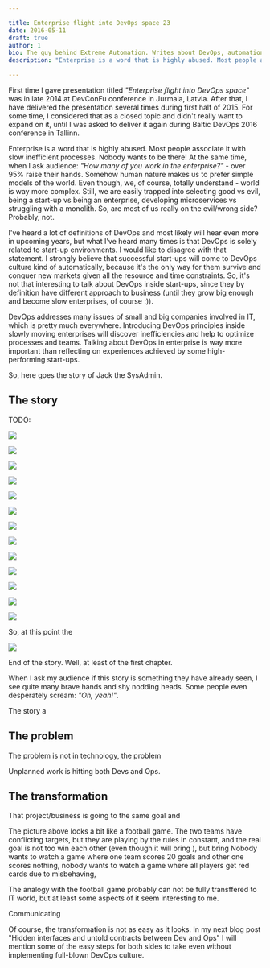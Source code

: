 ```yaml
---

title: Enterprise flight into DevOps space 23
date: 2016-05-11
draft: true
author: 1
bio: The guy behind Extreme Automation. Writes about DevOps, automation, enterprise processes, open-source, start-up life. Travels the world.
description: "Enterprise is a word that is highly abused. Most people associate it with slow inefficient processes. Nobody wants to be there!" 

---
```


First time I gave presentation titled *"Enterprise flight into DevOps space"* was in late 2014 at DevConFu conference in Jurmala, Latvia. 
After that, I have delivered the presentation several times during first half of 2015. For some time, I considered that as a closed topic 
and didn't really want to expand on it, until I was asked to deliver it again during Baltic DevOps 2016 conference in Tallinn.    

Enterprise is a word that is highly abused. Most people associate it with slow inefficient processes. Nobody wants to be there! 
At the same time, when I ask audience: *"How many of you work in the enterprise?"* - over 95% raise their hands.
Somehow human nature makes us to prefer simple models of the world. Even though, we, of course, totally understand - world is way more complex. 
Still, we are easily trapped into selecting good vs evil, being a start-up vs being an enterprise, developing microservices vs struggling with a monolith.
So, are most of us really on the evil/wrong side? Probably, not.

I've heard a lot of definitions of DevOps and most likely will hear even more in upcoming years, 
but what I've heard many times is that DevOps is solely related to start-up environments. 
I would like to disagree with that statement. I strongly believe that successful start-ups will come to DevOps culture kind of automatically, 
because it's the only way for them survive and conquer new markets given all the resource and time constraints. 
So, it's not that interesting to talk about DevOps inside start-ups, since they by definition have different approach to business (until they grow big enough and become slow enterprises, of course :)). 

DevOps addresses many issues of small and big companies involved in IT, which is pretty much everywhere. 
Introducing DevOps principles inside slowly moving enterprises will discover inefficiencies and help to optimize processes and teams. 
Talking about DevOps in enterprise is way more important than reflecting on experiences achieved by some high-performing start-ups.     
      
So, here goes the story of Jack the SysAdmin. 
   
## The story   
   
 TODO: 
   
![](/img/blog/2015/the_story/TRADITIONAL_STORY_01.png)

![](/img/blog/2015/the_story/TRADITIONAL_STORY_02.png)

![](/img/blog/2015/the_story/TRADITIONAL_STORY_03.png)

![](/img/blog/2015/the_story/TRADITIONAL_STORY_04.png)

![](/img/blog/2015/the_story/TRADITIONAL_STORY_05.png)

![](/img/blog/2015/the_story/TRADITIONAL_STORY_06.png)

![](/img/blog/2015/the_story/TRADITIONAL_STORY_07.png)

![](/img/blog/2015/the_story/TRADITIONAL_STORY_08.png)

![](/img/blog/2015/the_story/TRADITIONAL_STORY_09.png)

![](/img/blog/2015/the_story/TRADITIONAL_STORY_10.png)
   

![](/img/blog/2015/the_story/TRADITIONAL_STORY_11.png)

![](/img/blog/2015/the_story/TRADITIONAL_STORY_12.png)



![](/img/blog/2015/the_story/TRADITIONAL_STORY_13.png)

So, at this point the 

![](/img/blog/2015/the_story/TRADITIONAL_STORY_14.png)
   
End of the story. Well, at least of the first chapter.

When I ask my audience if this story is something they have already seen, I see quite many brave hands and shy nodding heads. Some people even desperately scream: *"Oh, yeah!"*. 
   
The story a

## The problem   
   
The problem is not in technology, the problem
   
   

Unplanned work is hitting both Devs and Ops. 

   
   
   
   
   
## The transformation   

That project/business is going to the same goal and 


The picture above looks a bit like a football game. The two teams have conflicting targets, but they are playing by the rules in constant, and the real goal is not too win each other (even though it will bring ), but bring Nobody wants to watch a game where one team scores 20 goals and other one scores nothing, nobody wants to watch a game where all players get red cards due to misbehaving, 

The analogy with the football game probably can not be fully transffered to IT world, but at least some aspects of it seem interesting to me. 

Communicating 

Of course, the transformation is not as easy as it looks. In my next blog post "Hidden interfaces and untold contracts between Dev and Ops" I will mention some of the easy steps for both sides to take even without implementing full-blown DevOps culture. 
   